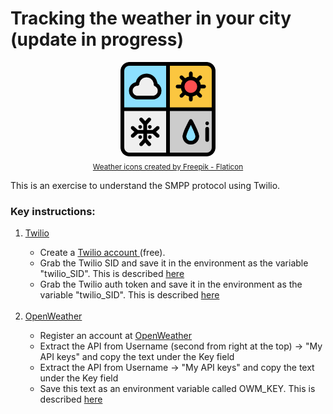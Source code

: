 # Tracking the weather in your city (update in progress)
<p align='center'>
  <img src = "https://github.com/SwamiKannan/Revisiting-Python/blob/main/Weather_tracking/cover.png" width=30%><br>
  <sub><a href="https://www.flaticon.com/free-icons/weather" title="weather icons">Weather icons created by Freepik - Flaticon</a></sub>
  </p>

This is an exercise to understand the SMPP protocol using Twilio. 

### Key instructions:
<ol>
  <li> <u>Twilio</u> </li>
  <ul>
    <li> Create a <a href="https://www.twilio.com/en-us">Twilio account </a> (free).</li>
    <li> Grab the Twilio SID and save it in the environment as the variable "twilio_SID". This is described <a href="https://www.twilio.com/blog/environment-variables-python">here</a></li>
    <li> Grab the Twilio auth token and save it in the environment as the variable "twilio_SID". This is described <a href="https://www.twilio.com/blog/environment-variables-python">here</a><br></li>
  </ul>
  <br>
  <li><u>OpenWeather</u> </li>
  <ul>
    <li> Register an account at <a href="https://home.openweathermap.org/users/sign_up">OpenWeather</a></li>
    <li> Extract the API from Username (second from right at the top) -> "My API keys" and copy the text under the Key field</li>
    <li> Extract the API from Username -> "My API keys" and copy the text under the Key field</li>
    <li> Save this text as an environment variable called OWM_KEY. This is described <a href="https://www.twilio.com/blog/environment-variables-python">here</a></li>
  </ul>
  
